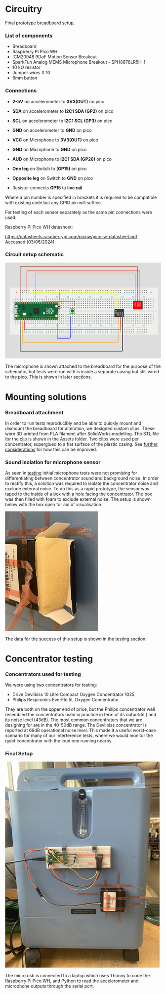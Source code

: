 # Circuitry

Final prototype breadboard setup. 

### List of components

- Breadboard
- Raspberry Pi Pico WH
- ICM20948 9DoF Motion Sensor Breakout
- SparkFun Analog MEMS Microphone Breakout - SPH8878LR5H-1
- 10 kΩ resistor
- Jumper wires X 10
- 6mm button

### Connections

 - **2-5V** on accelerometer to **3V3(OUT)** on pico
 - **SDA** on accelerometer to **I2C1 SDA (GP2)** on pico
 - **SCL** on accelerometer to **I2C1 SCL (GP3)** on pico
 - **GND** on accelerometer to **GND** on pico

 - **VCC** on Microphone to **3V3(OUT)** on pico
 - **GND** on Microphone to **GND** on pico
 - **AUD** on Microphone to **I2C1 SDA (GP26)** on pico

 - **One leg** on Switch to **(GP15)** on pico
 - **Opposite leg** on Switch to **GND** on pico
 - Resistor connects **GP15** to **live rail** 

Where a pin number is specified in brackets it is required to be compatible with existing code but any GPIO pin will suffice.

For testing of each sensor separately as the same pin connections were used.

Raspberry Pi Pico WH datasheet:

https://datasheets.raspberrypi.com/picow/pico-w-datasheet.pdf , Accessed:(03/06/2024)

### Circuit setup schematic

<img src="Assets/circuit_diagram.png" alt="Circuit diagram" width="800"/>

The microphone is shown attached to the breadboard for the purpose of the schematic, but tests were run with is inside a separate casing but still wired to the pico. This is shown in later sections.

# Mounting solutions

### Breadboard attachment

In order to run tests reproducibly and be able to quickly mount and dismount the breadboard for alteration, we designed custom clips. These were 3D printed from PLA filament after SolidWorks modelling. The STL file for the [clip](/Final_output/Hardware_and_circuitry/Assets/clip.STL) is shown in the Assets folder. Two clips were used per concentrator, superglued to a flat surface of the plastic casing. See [further considerations](/Final_output/Further_considerations/) for how this can be improved.

### Sound isolation for microphone sensor

As seen in [testing](/Final_output/Testing/) initial microphone tests were not promising for differentiating between concentrator sound and background noise. In order to rectify this, a solution was required to isolate the concentrator noise and exclude external noise. 
To do this as a rapid prototype, the sensor was taped to the inside of a box with a hole facing the concentrator. The box was then filled with foam to exclude external noise. The setup is shown below with the box open for aid of visualisation:

<img src="Assets/Foam_fill.png" alt="Microphone noise isolation" width="300"/>

The data for the success of this setup is shown in the testing section.

# Concentrator testing

### Concentrators used for testing

We were using two concentrators for testing: 

- Drive Devilbiss 10 Litre Compact Oxygen Concentrator 1025 
- Philips Respironics EverFlo 5L Oxygen Concentrator

They are both on the upper end of price, but the Philips concentrator well resembled the concentrators used in practice in term of its output(5L) and its noise level (43dB). The most common concentrators that we are designing for are in the 40-50dB range. The Devilbiss concentrator is reported at 69dB operational noise level. This made it a useful worst-case scenario for many of our interference tests, where we would monitor the quiet concentrator with the loud one running nearby. 

### Final Setup 

<img src="Assets/Blue.jpeg" alt="Final setup on EverFlo" width="500"/>

The micro usb is connected to a laptop which uses Thonny to code the Raspberry Pi Pico WH, and Python to read the accelerometer and microphone outputs through the serial port.



